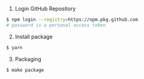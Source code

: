 1. Login GitHub Repository

```sh
$ npm login --registry=https://npm.pkg.github.com
# password is a personal access token
```

2. Install package

```sh
$ yarn
```

3. Packaging

```sh
$ make package
```
